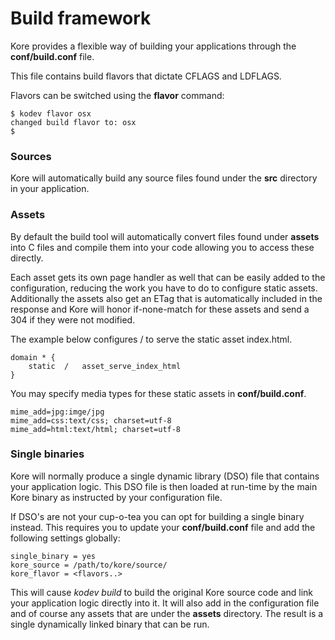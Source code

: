 # Build framework

Kore provides a flexible way of building your applications through the **conf/build.conf** file.

This file contains build flavors that dictate CFLAGS and LDFLAGS.

Flavors can be switched using the **flavor** command:

```
$ kodev flavor osx
changed build flavor to: osx
$
```

### Sources

Kore will automatically build any source files found under the **src** directory in your application.

### Assets

By default the build tool will automatically convert files found under **assets** into C files and compile them into your code allowing you to access these directly.

Each asset gets its own page handler as well that can be easily added to the configuration, reducing the work you have to do to configure static assets.
Additionally the assets also get an ETag that is automatically included in the response and Kore will honor if-none-match for these assets and send
a 304 if they were not modified.

The example below configures / to serve the static asset index.html.

```
domain * {
	static	/	asset_serve_index_html
}
```

You may specify media types for these static assets in **conf/build.conf**.

```
mime_add=jpg:imge/jpg
mime_add=css:text/css; charset=utf-8
mime_add=html:text/html; charset=utf-8
```

### Single binaries

Kore will normally produce a single dynamic library \(DSO\) file that contains your application logic. This DSO file is then loaded at run-time by the main Kore binary as instructed by your configuration file.

If DSO's are not your cup-o-tea you can opt for building a single binary instead. This requires you to update your **conf/build.conf** file and add the following settings globally:

```
single_binary = yes
kore_source = /path/to/kore/source/
kore_flavor = <flavors..>
```

This will cause _kodev build_ to build the original Kore source code and link your application logic directly into it. It will also add in the configuration file and of course any assets that are under the **assets** directory. The result is a single dynamically linked binary that can be run.


